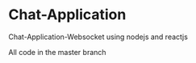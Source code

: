 # Chat-Application
Chat-Application-Websocket using nodejs and reactjs

All code in the master branch
